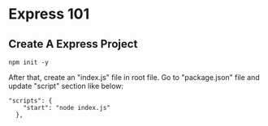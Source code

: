 # Express 101

## Create A Express Project

```
npm init -y

```

After that, create an "index.js" file in root file. Go to "package.json" file and update "script" section like below:

```
"scripts": {
    "start": "node index.js"
  },
```
